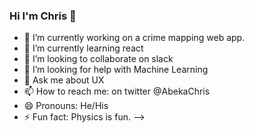 ### Hi I'm Chris 👋

- 🔭 I’m currently working on a crime mapping web app.
- 🌱 I’m currently learning react
- 👯 I’m looking to collaborate on slack
- 🤔 I’m looking for help with Machine Learning
- 💬 Ask me about UX
- 📫 How to reach me: on twitter @AbekaChris
- 😄 Pronouns: He/His
- ⚡ Fun fact: Physics is fun.
-->
